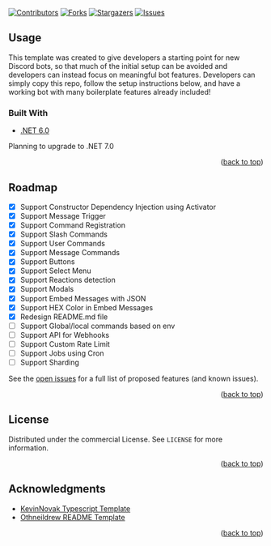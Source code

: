 <div id="top"></div>

[![Contributors][contributors-shield]][contributors-url]
[![Forks][forks-shield]][forks-url]
[![Stargazers][stars-shield]][stars-url]
[![Issues][issues-shield]][issues-url]
<br />
## Usage

This template was created to give developers a starting point for new Discord bots, so that much of the initial setup can be avoided and developers can instead focus on meaningful bot features. Developers can simply copy this repo, follow the setup instructions below, and have a working bot with many boilerplate features already included!

### Built With

* [.NET 6.0](https://dotnet.microsoft.com/en-us/) 

Planning to upgrade to .NET 7.0

<p align="right">(<a href="#top">back to top</a>)</p>

## Roadmap

- [x] Support Constructor Dependency Injection using Activator
- [x] Support Message Trigger
- [x] Support Command Registration
- [x] Support Slash Commands
- [x] Support User Commands
- [x] Support Message Commands
- [x] Support Buttons
- [x] Support Select Menu
- [x] Support Reactions detection
- [x] Support Modals
- [x] Support Embed Messages with JSON
- [x] Support HEX Color in Embed Messages
- [x] Redesign README.md file
- [ ] Support Global/local commands based on env 
- [ ] Support API for Webhooks
- [ ] Support Custom Rate Limit
- [ ] Support Jobs using Cron
- [ ] Support Sharding

See the [open issues](https://github.com/oniknoor97/Discord-Bot-DotNet-Template/issues) for a full list of proposed features (and known issues).

<p align="right">(<a href="#top">back to top</a>)</p>

<!-- LICENSE -->
## License

Distributed under the commercial License. See `LICENSE` for more information.

<p align="right">(<a href="#top">back to top</a>)</p>

## Acknowledgments

* [KevinNovak Typescript Template](https://github.com/KevinNovak/Discord-Bot-TypeScript-Template)
* [Othneildrew README Template](https://github.com/othneildrew/Best-README-Template)

<p align="right">(<a href="#top">back to top</a>)</p>

[contributors-shield]: https://img.shields.io/github/contributors/oniknoor97/Discord-Bot-DotNet-Template.svg?style=for-the-badge
[contributors-url]: https://github.com/oniknoor97/Discord-Bot-DotNet-Template/graphs/contributors
[forks-shield]: https://img.shields.io/github/forks/oniknoor97/Discord-Bot-DotNet-Template.svg?style=for-the-badge
[forks-url]: https://github.com/oniknoor97/Discord-Bot-DotNet-Template/network/members
[stars-shield]: https://img.shields.io/github/stars/oniknoor97/Discord-Bot-DotNet-Template?style=for-the-badge
[stars-url]: https://github.com/oniknoor97/Discord-Bot-DotNet-Template/stargazers
[issues-shield]: https://img.shields.io/github/issues/oniknoor97/Discord-Bot-DotNet-Template.svg?style=for-the-badge
[issues-url]: https://github.com/oniknoor97/Discord-Bot-DotNet-Template/issues
[license-shield]: https://img.shields.io/github/license/oniknoor97/Discord-Bot-DotNet-Template.svg?style=for-the-badge
[license-url]: https://github.com/oniknoor97/Discord-Bot-DotNet-Template/blob/master/LICENSE.txt
[linkedin-shield]: https://img.shields.io/badge/-LinkedIn-black.svg?style=for-the-badge&logo=linkedin&colorB=555
[linkedin-url]: https://linkedin.com/in/othneildrew
[product-screenshot]: images/screenshot.png